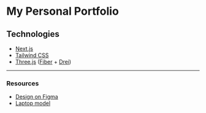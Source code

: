 # My Personal Portfolio

## Technologies

- [Next.js](https://nextjs.org/)
- [Tailwind CSS](https://tailwindcss.com/)
- [Three.js](https://threejs.org/) ([Fiber](https://r3f.docs.pmnd.rs/getting-started/introduction) + [Drei](https://drei.docs.pmnd.rs/getting-started/introduction))

---

### Resources

- [Design on Figma](<https://www.figma.com/design/KelHzFlopgUgNM29SQ3riS/Web-Developer-Portfolio-Website-Template-(Community)?m=auto&is-community-duplicate=1&fuid=1329036721309684062>)
- [Laptop model](https://sketchfab.com/3d-models/laptop-7d870e900889481395b4a575b9fa8c3e)
